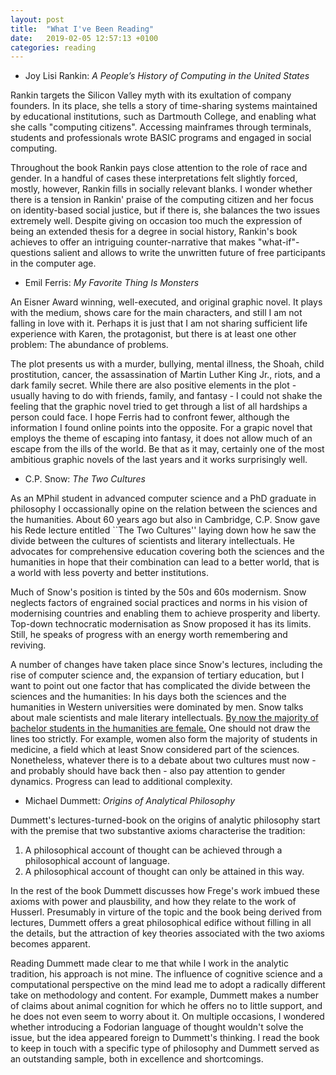 ```yaml
---
layout: post
title:  "What I've Been Reading"
date:   2019-02-05 12:57:13 +0100
categories: reading
---
```



- Joy Lisi Rankin: *A People’s History of Computing in the United States*

Rankin targets the Silicon Valley myth with its exultation of company founders. In its place, she tells a story of time-sharing systems maintained by educational institutions, such as Dartmouth College, and enabling what she calls "computing citizens". Accessing mainframes through terminals, students and professionals wrote BASIC programs and engaged in social computing. 

Throughout the book Rankin pays close attention to the role of race and gender. In a handful of cases these interpretations felt slightly forced, mostly, however, Rankin fills in socially relevant blanks. I wonder whether there is a tension in Rankin' praise of the computing citizen and her focus on identity-based social justice, but if there is, she balances the two issues extremely well. Despite giving on occasion too much the expression of being an extended thesis for a degree in social history, Rankin's book achieves to offer an intriguing counter-narrative that makes "what-if"-questions salient and allows to write the unwritten future of free participants in the computer age.


- Emil Ferris: *My Favorite Thing Is Monsters*

An Eisner Award winning, well-executed, and original graphic novel. It plays with the medium, shows care for the main characters, and still I am not falling in love with it. Perhaps it is just that I am not sharing sufficient life experience with Karen, the protagonist, but there is at least one other problem: The abundance of problems. 

The plot presents us with a murder, bullying, mental illness, the Shoah, child prostitution, cancer, the assassination of Martin Luther King Jr., riots, and a dark family secret. While there are also positive elements in the plot - usually having to do with friends, family, and fantasy - I could not shake the feeling that the graphic novel tried to get through a list of all hardships a person could face. I hope Ferris had to confront fewer, although the information I found online points into the opposite. For a grapic novel that employs the theme of escaping into fantasy, it does not allow much of an escape from the ills of the world. Be that as it may, certainly one of the most ambitious graphic novels of the last years and it works surprisingly well.


- C.P. Snow: *The Two Cultures*

As an MPhil student in advanced computer science and a PhD graduate in philosophy I occassionally opine on the relation between the sciences and the humanities. About 60 years ago but also in Cambridge, C.P. Snow gave his Rede lecture entitled ``The Two Cultures'' laying down how he saw the divide between the cultures of scientists and literary intellectuals. He advocates for comprehensive education covering both the sciences and the humanities in hope that their combination can lead to a better world, that is a world with less poverty and better institutions. 

Much of Snow's position is tinted by the 50s and 60s modernism. Snow neglects factors of engrained social practices and norms in his vision of modernising countries and enabling them to achieve prosperity and liberty. Top-down technocratic modernisation as Snow proposed it has its limits. Still, he speaks of progress with an energy worth remembering and reviving.

A number of changes have taken place since Snow's lectures, including the rise of computer science and, the expansion of tertiary education, but I want to point out one factor that has complicated the divide between the sciences and the humanities: In his days both the sciences and the humanities in Western universities were dominated by men. Snow talks about male scientists and male literary intellectuals. [By now the majority of bachelor students in the humanities are female.](https://www.hesa.ac.uk/news/11-01-2018/sfr247-higher-education-student-statistics/subjects) One should not draw the lines too strictly. For example, women also form the majority of students in medicine, a field which at least Snow considered part of the sciences. Nonetheless, whatever there is to a debate about two cultures must now - and probably should have back then - also pay attention to gender dynamics. Progress can lead to additional complexity.


- Michael Dummett: *Origins of Analytical Philosophy*

Dummett's lectures-turned-book on the origins of analytic philosophy start with the premise that two substantive axioms characterise the tradition:

1. A philosophical account of thought can be achieved through a philosophical account of language.
2. A philosophical account of thought can only be attained in this way.

In the rest of the book Dummett discusses how Frege's work imbued these axioms with power and plausbility, and how they relate to the work of Husserl. Presumably in virture of the topic and the book being derived from lectures, Dummett offers a great philosophical edifice without filling in all the details, but the attraction of key theories associated with the two axioms becomes apparent.

Reading Dummett made clear to me that while I work in the analytic tradition, his approach is not mine. The influence of cognitive science and a computational perspective on the mind lead me to adopt a radically different take on methodology and content. For example, Dummett makes a number of claims about animal cognition for which he offers no to little support, and he does not even seem to worry about it. On multiple occasions, I wondered whether introducing a Fodorian language of thought wouldn't solve the issue, but the idea appeared foreign to Dummett's thinking. I read the book to keep in touch with a specific type of philosophy and Dummett served as an outstanding sample, both in excellence and shortcomings.
